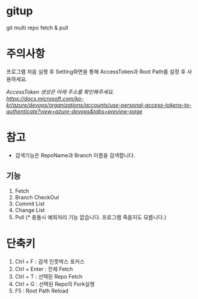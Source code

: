 # gitup
git multi repo fetch &amp; pull

# 주의사항
프로그램 처음 실행 후 Setting화면을 통해 AccessToken과 Root Path를 설정 후 사용하세요.

*AccessToken 생성은 아래 주소를 확인해주세요.  
https://docs.microsoft.com/ko-kr/azure/devops/organizations/accounts/use-personal-access-tokens-to-authenticate?view=azure-devops&tabs=preview-page*

# 참고
* 검색기능은 RepoName과 Branch 이름을 검색합니다.

## 기능
1. Fetch
2. Branch CheckOut
3. Commit List
4. Change List
5. Pull (* 충돌시 예외처리 기능 없습니다. 프로그램 죽을지도 모릅니다.)

# 단축키
1. Ctrl + F : 검색 인풋박스 포커스
2. Ctrl + Enter : 전체 Fetch
3. Ctrl + T : 선택된 Repo Fetch
4. Ctrl + G : 선택된 Repo의 Fork실행
5. F5 : Root Path Reload
